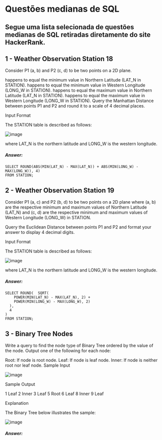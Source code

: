 # Questões medianas de SQL 
## Segue uma lista selecionada de questões medianas de SQL retiradas diretamente do site HackerRank.

## 1 - Weather Observation Station 18
Consider P1 (a, b) and P2 (c, d) to be two points on a 2D plane.

 happens to equal the minimum value in Northern Latitude (LAT_N in STATION).
 happens to equal the minimum value in Western Longitude (LONG_W in STATION).
 happens to equal the maximum value in Northern Latitude (LAT_N in STATION).
 happens to equal the maximum value in Western Longitude (LONG_W in STATION).
Query the Manhattan Distance between points P1 and P2 and round it to a scale of 4 decimal places.

Input Format

The STATION table is described as follows:
 
![image](https://i.postimg.cc/PxKBwNSY/imagem-2025-06-16-190640207.png)

where LAT_N is the northern latitude and LONG_W is the western longitude.

##### Answer: 
```
SELECT ROUND(ABS(MIN(LAT_N) - MAX(LAT_N)) + ABS(MIN(LONG_W) - MAX(LONG_W)), 4)
FROM STATION;

```
## 2 - Weather Observation Station 19

Consider P1 (a, c) and P2 (b, d) to be two points on a 2D plane where (a, b) are the respective minimum and maximum values of Northern Latitude (LAT_N) and (c, d) are the respective minimum and maximum values of Western Longitude (LONG_W) in STATION.

Query the Euclidean Distance between points P1 and P2 and format your answer to display 4 decimal digits.

Input Format

The STATION table is described as follows:

![image](https://github.com/user-attachments/assets/05c1ddb0-6002-48cb-a363-44241458e9b5)

where LAT_N is the northern latitude and LONG_W is the western longitude.

##### Answer: 
```
SELECT ROUND(  SQRT(
    POWER(MIN(LAT_N) - MAX(LAT_N), 2) + 
    POWER(MIN(LONG_W) - MAX(LONG_W), 2)
  ), 
  4
)
FROM STATION;
```
## 3 - Binary Tree Nodes

Write a query to find the node type of Binary Tree ordered by the value of the node. Output one of the following for each node:

Root: If node is root node.
Leaf: If node is leaf node.
Inner: If node is neither root nor leaf node.
Sample Input

![image](https://github.com/user-attachments/assets/54b6c477-0458-470e-ad49-b7b3ea4fec66)

Sample Output

1 Leaf
2 Inner
3 Leaf
5 Root
6 Leaf
8 Inner
9 Leaf

Explanation

The Binary Tree below illustrates the sample:

![image](https://github.com/user-attachments/assets/cad7a05c-07dd-49b5-86ec-c1b7804c4f93)

##### Answer: 
```






